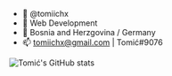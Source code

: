 - 👋 @tomiichx
- 👀 Web Development
- 🌱 Bosnia and Herzgovina / Germany
- 📫 tomiichx@gmail.com | Tomić#9076

![Tomić's GitHub stats](https://github-readme-stats.vercel.app/api?username=tomiichx&count_private=true&show_icons=true&theme=material-palenight)
